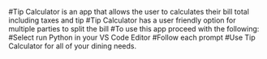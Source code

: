 #Tip Calculator is an app that allows the user to calculates their bill total including taxes and tip
#Tip Calculator has a user friendly option for multiple parties to split the bill 
#To use this app proceed with the following:
#Select run Python in your VS Code Editor
#Follow each prompt
#Use Tip Calculator for all of your dining needs.